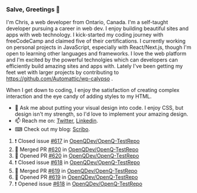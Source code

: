 ### Salve, Greetings 👋

I'm Chris, a web developer from Ontario, Canada. I'm a self-taught developer pursuing a career in web dev. I enjoy building beautiful sites and apps with web technology.
I kick-started my coding journey with freeCodeCamp and claimed five of their certifications.  I currently working on personal projects in JavaScript, especially with React/Next.js, though I'm open to learning other languages and frameworks. I love the web platform and I'm excited by the powerful technolgies which can developers can efficiently build amazing sites and apps with. Lately I've been getting my feet wet with larger projects by contributing to https://github.com/Automattic/wp-calypso .

When I get down to coding, I enjoy the satisfaction of creating complex interaction and the eye candy of adding styles to my HTML. 

- 💬 Ask me about putting your visual design into code. I enjoy CSS, but design isn't my strength, so I'd love to implement your amazing design.
- 📫 Reach me on: [Twitter](https://twitter.com/Christo28120856), [Linkedin](https://www.linkedin.com/in/christopher-stevers-07b9a5204/).
- ⌨ Check out my blog: [Scribo](https://christopherstevers.cf).
<!--
**Christopher-Stevers/Christopher-Stevers** is a ✨ _special_ ✨ repository because its `README.md` (this file) appears on your GitHub profile.

Here are some ideas to get you started:

- 🔭 I’m currently working on ...
- 🌱 I’m currently learning ...
- 👯 I’m looking to collaborate on ...
- 🤔 I’m looking for help with ...
- 😄 Pronouns: ...
- ⚡ Fun fact: ...
-->

<!--START_SECTION:activity-->
1. ❗️ Closed issue [#617](https://github.com/OpenQDev/OpenQ-TestRepo/issues/617) in [OpenQDev/OpenQ-TestRepo](https://github.com/OpenQDev/OpenQ-TestRepo)
2. 🎉 Merged PR [#620](https://github.com/OpenQDev/OpenQ-TestRepo/pull/620) in [OpenQDev/OpenQ-TestRepo](https://github.com/OpenQDev/OpenQ-TestRepo)
3. 💪 Opened PR [#620](https://github.com/OpenQDev/OpenQ-TestRepo/pull/620) in [OpenQDev/OpenQ-TestRepo](https://github.com/OpenQDev/OpenQ-TestRepo)
4. ❗️ Closed issue [#618](https://github.com/OpenQDev/OpenQ-TestRepo/issues/618) in [OpenQDev/OpenQ-TestRepo](https://github.com/OpenQDev/OpenQ-TestRepo)
5. 🎉 Merged PR [#619](https://github.com/OpenQDev/OpenQ-TestRepo/pull/619) in [OpenQDev/OpenQ-TestRepo](https://github.com/OpenQDev/OpenQ-TestRepo)
6. 💪 Opened PR [#619](https://github.com/OpenQDev/OpenQ-TestRepo/pull/619) in [OpenQDev/OpenQ-TestRepo](https://github.com/OpenQDev/OpenQ-TestRepo)
7. ❗️ Opened issue [#618](https://github.com/OpenQDev/OpenQ-TestRepo/issues/618) in [OpenQDev/OpenQ-TestRepo](https://github.com/OpenQDev/OpenQ-TestRepo)
<!--END_SECTION:activity-->
